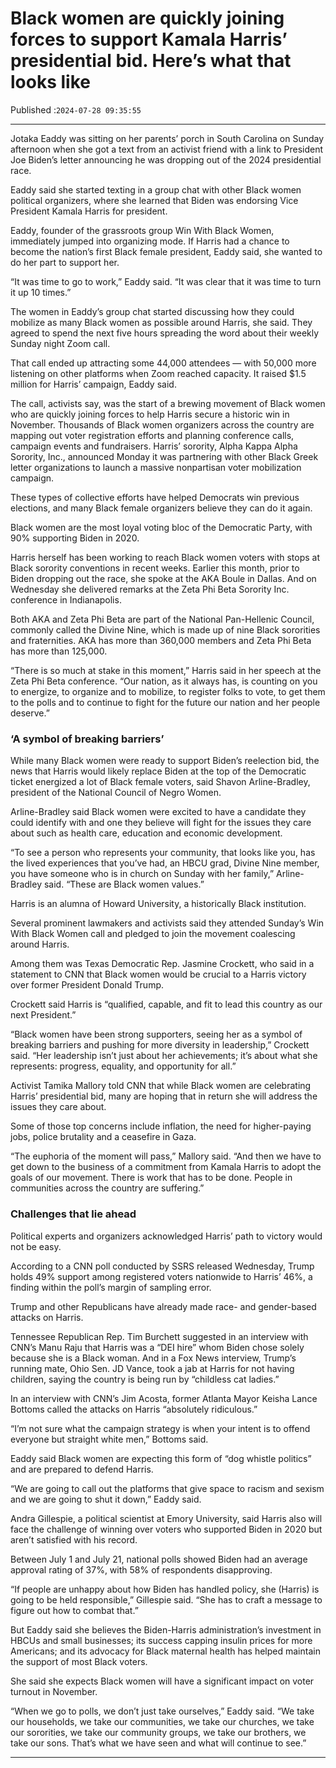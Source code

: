 # Black women are quickly joining forces to support Kamala Harris’ presidential bid. Here’s what that looks like

Published :`2024-07-28 09:35:55`

---

Jotaka Eaddy was sitting on her parents’ porch in South Carolina on Sunday afternoon when she got a text from an activist friend with a link to President Joe Biden’s letter announcing he was dropping out of the 2024 presidential race.

Eaddy said she started texting in a group chat with other Black women political organizers, where she learned that Biden was endorsing Vice President Kamala Harris for president.

Eaddy, founder of the grassroots group Win With Black Women, immediately jumped into organizing mode. If Harris had a chance to become the nation’s first Black female president, Eaddy said, she wanted to do her part to support her.

“It was time to go to work,” Eaddy said. “It was clear that it was time to turn it up 10 times.”

The women in Eaddy’s group chat started discussing how they could mobilize as many Black women as possible around Harris, she said. They agreed to spend the next five hours spreading the word about their weekly Sunday night Zoom call.

That call ended up attracting some 44,000 attendees — with 50,000 more listening on other platforms when Zoom reached capacity. It raised $1.5 million for Harris’ campaign, Eaddy said.

The call, activists say, was the start of a brewing movement of Black women who are quickly joining forces to help Harris secure a historic win in November. Thousands of Black women organizers across the country are mapping out voter registration efforts and planning conference calls, campaign events and fundraisers. Harris’ sorority, Alpha Kappa Alpha Sorority, Inc., announced Monday it was partnering with other Black Greek letter organizations to launch a massive nonpartisan voter mobilization campaign.

These types of collective efforts have helped Democrats win previous elections, and many Black female organizers believe they can do it again.

Black women are the most loyal voting bloc of the Democratic Party, with 90% supporting Biden in 2020.

Harris herself has been working to reach Black women voters with stops at Black sorority conventions in recent weeks. Earlier this month, prior to Biden dropping out the race, she spoke at the AKA Boule in Dallas. And on Wednesday she delivered remarks at the Zeta Phi Beta Sorority Inc. conference in Indianapolis.

Both AKA and Zeta Phi Beta are part of the National Pan-Hellenic Council, commonly called the Divine Nine, which is made up of nine Black sororities and fraternities. AKA has more than 360,000 members and Zeta Phi Beta has more than 125,000.

“There is so much at stake in this moment,” Harris said in her speech at the Zeta Phi Beta conference. “Our nation, as it always has, is counting on you to energize, to organize and to mobilize, to register folks to vote, to get them to the polls and to continue to fight for the future our nation and her people deserve.”

### ‘A symbol of breaking barriers’

While many Black women were ready to support Biden’s reelection bid, the news that Harris would likely replace Biden at the top of the Democratic ticket energized a lot of Black female voters, said Shavon Arline-Bradley, president of the National Council of Negro Women.

Arline-Bradley said Black women were excited to have a candidate they could identify with and one they believe will fight for the issues they care about such as health care, education and economic development.

“To see a person who represents your community, that looks like you, has the lived experiences that you’ve had, an HBCU grad, Divine Nine member, you have someone who is in church on Sunday with her family,” Arline-Bradley said. “These are Black women values.”

Harris is an alumna of Howard University, a historically Black institution.

Several prominent lawmakers and activists said they attended Sunday’s Win With Black Women call and pledged to join the movement coalescing around Harris.

Among them was Texas Democratic Rep. Jasmine Crockett, who said in a statement to CNN that Black women would be crucial to a Harris victory over former President Donald Trump.

Crockett said Harris is “qualified, capable, and fit to lead this country as our next President.”

“Black women have been strong supporters, seeing her as a symbol of breaking barriers and pushing for more diversity in leadership,” Crockett said. “Her leadership isn’t just about her achievements; it’s about what she represents: progress, equality, and opportunity for all.”

Activist Tamika Mallory told CNN that while Black women are celebrating Harris’ presidential bid, many are hoping that in return she will address the issues they care about.

Some of those top concerns include inflation, the need for higher-paying jobs, police brutality and a ceasefire in Gaza.

“The euphoria of the moment will pass,” Mallory said. “And then we have to get down to the business of a commitment from Kamala Harris to adopt the goals of our movement. There is work that has to be done. People in communities across the country are suffering.”

### Challenges that lie ahead

Political experts and organizers acknowledged Harris’ path to victory would not be easy.

According to a CNN poll conducted by SSRS released Wednesday, Trump holds 49% support among registered voters nationwide to Harris’ 46%, a finding within the poll’s margin of sampling error.

Trump and other Republicans have already made race- and gender-based attacks on Harris.

Tennessee Republican Rep. Tim Burchett suggested in an interview with CNN’s Manu Raju that Harris was a “DEI hire” whom Biden chose solely because she is a Black woman. And in a Fox News interview, Trump’s running mate, Ohio Sen. JD Vance, took a jab at Harris for not having children, saying the country is being run by “childless cat ladies.”

In an interview with CNN’s Jim Acosta, former Atlanta Mayor Keisha Lance Bottoms called the attacks on Harris “absolutely ridiculous.”

“I’m not sure what the campaign strategy is when your intent is to offend everyone but straight white men,” Bottoms said.

Eaddy said Black women are expecting this form of “dog whistle politics” and are prepared to defend Harris.

“We are going to call out the platforms that give space to racism and sexism and we are going to shut it down,” Eaddy said.

Andra Gillespie, a political scientist at Emory University, said Harris also will face the challenge of winning over voters who supported Biden in 2020 but aren’t satisfied with his record.

Between July 1 and July 21, national polls showed Biden had an average approval rating of 37%, with 58% of respondents disapproving.

“If people are unhappy about how Biden has handled policy, she (Harris) is going to be held responsible,” Gillespie said. “She has to craft a message to figure out how to combat that.”

But Eaddy said she believes the Biden-Harris administration’s investment in HBCUs and small businesses; its success capping insulin prices for more Americans; and its advocacy for Black maternal health has helped maintain the support of most Black voters.

She said she expects Black women will have a significant impact on voter turnout in November.

“When we go to polls, we don’t just take ourselves,” Eaddy said. “We take our households, we take our communities, we take our churches, we take our sororities, we take our community groups, we take our brothers, we take our sons. That’s what we have seen and what will continue to see.”

---

